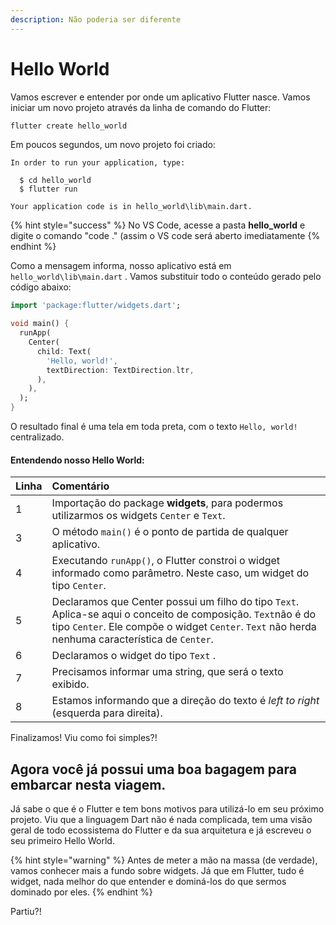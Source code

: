 ```yaml
---
description: Não poderia ser diferente
---
```


# Hello World

Vamos escrever e entender por onde um aplicativo Flutter nasce. Vamos iniciar um novo projeto através da linha de comando do Flutter:

```bash
flutter create hello_world
```

Em poucos segundos, um novo projeto foi criado:

```text
In order to run your application, type:

  $ cd hello_world
  $ flutter run

Your application code is in hello_world\lib\main.dart.
```

{% hint style="success" %}
No VS Code, acesse a pasta **hello\_world** e digite o comando "code ." \(assim o VS code será aberto imediatamente
{% endhint %}

Como a mensagem informa, nosso aplicativo está em `hello_world\lib\main.dart` . Vamos substituir todo o conteúdo gerado pelo código abaixo: 

```dart
import 'package:flutter/widgets.dart';

void main() {
  runApp(
    Center(
      child: Text(
        'Hello, world!',
        textDirection: TextDirection.ltr,
      ),
    ),
  );
}


```

O resultado final é uma tela em toda preta, com o texto `Hello, world!` centralizado.

#### Entendendo nosso Hello World: 

| Linha | Comentário |
| :--- | :--- |
| 1 | Importação do package **widgets**, para podermos utilizarmos os widgets `Center` e `Text`. |
| 3 | O método `main()` é o ponto de partida de qualquer aplicativo. |
| 4 | Executando `runApp()`, o Flutter constroi o widget informado como parâmetro. Neste caso, um widget do tipo `Center`. |
| 5 | Declaramos que Center possui um filho do tipo `Text`. Aplica-se aqui o conceito de composição. `Text`não é do tipo `Center`. Ele compõe o widget `Center`. `Text` não herda nenhuma característica de `Center`.  |
| 6 | Declaramos o widget do tipo `Text` . |
| 7 | Precisamos informar uma string, que será o texto exibido. |
| 8 | Estamos informando que a direção do texto é _left to right_ \(esquerda para direita\). |

Finalizamos! Viu como foi simples?! 

## Agora você já possui uma boa bagagem para embarcar nesta viagem. 

Já sabe o que é o Flutter e tem bons motivos para utilizá-lo em seu próximo projeto. Viu que a linguagem Dart não é nada complicada, tem uma visão geral de todo ecossistema do Flutter e da sua arquitetura e já  escreveu o seu primeiro Hello World. 

{% hint style="warning" %}
Antes de meter a mão na massa \(de verdade\), vamos conhecer mais a fundo sobre widgets. Já que em Flutter, tudo é widget, nada melhor do que entender e dominá-los do que sermos dominado por eles. 
{% endhint %}

Partiu?!



